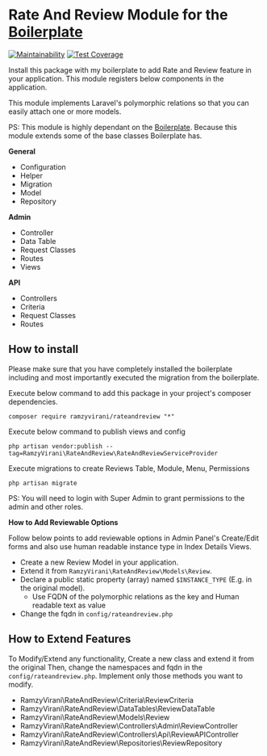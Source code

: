 # Rate And Review Module for the [Boilerplate](https://github.com/RamzyVirani/laravel-boilerplate)

[![Maintainability](https://api.codeclimate.com/v1/badges/f9d72ed67b5eac5d01af/maintainability)](https://codeclimate.com/github/RamzyVirani/rateandreview/maintainability) 
[![Test Coverage](https://api.codeclimate.com/v1/badges/f9d72ed67b5eac5d01af/test_coverage)](https://codeclimate.com/github/RamzyVirani/rateandreview/test_coverage)

Install this package with my boilerplate to add Rate and Review feature in your application. This module registers below components in the application. 

This module implements Laravel's polymorphic relations so that you can easily attach one or more models.


PS: This module is highly dependant on the [Boilerplate](https://github.com/RamzyVirani/laravel-boilerplate). Because this module extends some of the base classes Boilerplate has.


**General**

- Configuration
- Helper
- Migration
- Model
- Repository

**Admin**

- Controller
- Data Table
- Request Classes
- Routes
- Views

**API**
- Controllers
- Criteria
- Request Classes
- Routes

## How to install
Please make sure that you have completely installed the boilerplate including and most importantly executed the migration from the boilerplate.

Execute below command to add this package in your project's composer dependencies.
```
composer require ramzyvirani/rateandreview "*"
```

Execute below command to publish views and config
```
php artisan vendor:publish --tag=RamzyVirani\RateAndReview\RateAndReviewServiceProvider
```

Execute migrations to create Reviews Table, Module, Menu, Permissions

```
php artisan migrate
```

PS: You will need to login with Super Admin to grant permissions to the admin and other roles.


**How to Add Reviewable Options**

Follow below points to add reviewable options in Admin Panel's Create/Edit forms and also use human readable instance type in Index Details Views.

- Create a new Review Model in your application.
- Extend it from `RamzyVirani\RateAndReview\Models\Review`.
- Declare a public static property (array) named `$INSTANCE_TYPE` (E.g. in the original model).  
	- Use FQDN of the polymorphic relations as the key and Human readable text as value
- Change the fqdn in `config/rateandreview.php` 

## How to Extend Features

To Modify/Extend any functionality, Create a new class and extend it from the original Then, change the namespaces and fqdn in the `config/rateandreview.php`. Implement only those methods you want to modify.

- RamzyVirani\RateAndReview\Criteria\ReviewCriteria
- RamzyVirani\RateAndReview\DataTables\ReviewDataTable
- RamzyVirani\RateAndReview\Models\Review
- RamzyVirani\RateAndReview\Controllers\Admin\ReviewController
- RamzyVirani\RateAndReview\Controllers\Api\ReviewAPIController
- RamzyVirani\RateAndReview\Repositories\ReviewRepository
